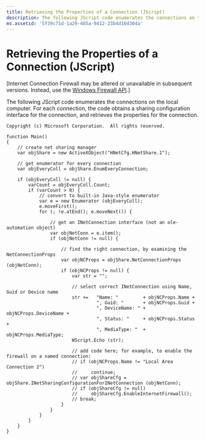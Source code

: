 ```yaml
---
title: Retrieving the Properties of a Connection (JScript)
description: The following JScript code enumerates the connections on the local computer. For each connection, the code obtains a sharing configuration interface for the connection, and retrieves the properties for the connection.
ms.assetid: '5f39c71d-1a29-485a-9412-23b4d10d304a'
---
```


# Retrieving the Properties of a Connection (JScript)

\[Internet Connection Firewall may be altered or unavailable in subsequent versions. Instead, use the [Windows Firewall API](windows-firewall-start-page.md).\]

The following JScript code enumerates the connections on the local computer. For each connection, the code obtains a sharing configuration interface for the connection, and retrieves the properties for the connection.


```JScript
Copyright (c) Microsoft Corporation.  All rights reserved.

function Main()
{
    // create net sharing manager
    var objShare = new ActiveXObject("HNetCfg.HNetShare.1");
    
    // get enumerator for every connection
    var objEveryColl = objShare.EnumEveryConnection;
    
    if (objEveryColl != null) {
        varCount = objEveryColl.Count;
        if (varCount > 0) {
            // convert to built-in Java-style enumerator
            var e = new Enumerator (objEveryColl);
            e.moveFirst();
            for (; !e.atEnd(); e.moveNext()) {

                // get an INetConnection interface (not an ole-automation object)
                var objNetConn = e.item();
                if (objNetConn != null) {

                    // find the right connection, by examining the NetConnectionProps
                    var objNCProps = objShare.NetConnectionProps (objNetConn);
                    if (objNCProps != null) {
                        var str = "";
                        
                        // select correct INetConnection using Name, Guid or Device name
                        str +=   "Name: "         + objNCProps.Name +
                                 ", Guid: "       + objNCProps.Guid +
                                 ", DeviceName: " + objNCProps.DeviceName +
                                 ", Status: "     + objNCProps.Status +
                                 ", MediaType: "  + objNCProps.MediaType;
                        WScript.Echo (str);

                        // add code here; for example, to enable the firewall on a named connection:
                        // if (objNCProps.Name != "Local Area Connection 2")
                        //     continue;
                        // var objShareCfg = objShare.INetSharingConfigurationForINetConnection (objNetConn);
                        // if (objShareCfg != null)
                        //     objShareCfg.EnableInternetFirewall();
                        // break;
                    }
                }
            }
        }
    }
}
```



 

 




